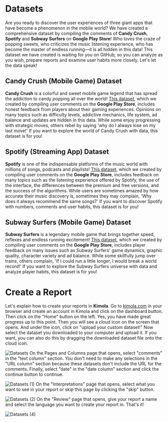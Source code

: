 # Datasets
Are you ready to discover the user experiences of three giant apps that have become a phenomenon in the mobile world? We have created a comprehensive dataset by compiling the comments of **Candy Crush**, **Spotify** and **Subway Surfers** on **Google Play Store**! Who loves the craze of popping sweets, who criticizes the music listening experience, who has become the master of endless running—it is all hidden in this data! This dataset we have created is waiting for you on GitHub; so you can analyze as you wish, prepare reports and examine user habits more closely. Let's let the data speak!
## Candy Crush (Mobile Game) Dataset
**Candy Crush** is a colorful and sweet mobile game legend that has spread the addiction to candy popping all over the world! [This dataset](https://github.com/Kimola/nlp-datasets/blob/main/google-play-reviews/Candy%20Crush%20(Mobile%20Game)%20-%20Google%20Play%20Reviews.csv), which we created by compiling user comments on the **Google Play Store**, includes honest feedback from players about their gaming experiences. Opinions on many topics such as difficulty levels, addictive mechanics, life system, ad balance and updates are hidden in this data. While some enjoy progressing with strategic moves, others rebel by saying 'why do I always lose on my last move!' If you want to explore the world of Candy Crush with data, this dataset is for you!
## Spotify (Streaming App) Dataset
**Spotify** is one of the indispensable platforms of the music world with millions of songs, podcasts and playlists! [This dataset](https://github.com/Kimola/nlp-datasets/blob/main/google-play-reviews/Spotify%20(Streaming%20App)%20-%20Google%20Play%20Reviews.csv), which we created by compiling user comments on the **Google Play Store**, includes feedback on many topics such as the listening experience offered by Spotify, the use of the interface, the differences between the premium and free versions, and the success of the algorithms. While users are sometimes amazed by how accurate their music discovery is, sometimes they may complain, 'Why does it always recommend the same songs?' If you want to discover Spotify with numbers, comments and user habits, this dataset is for you!
## Subway Surfers (Mobile Game) Dataset
**Subway Surfers** is a legendary mobile game that brings together speed, reflexes and endless running excitement! [This dataset](https://github.com/Kimola/nlp-datasets/blob/main/google-play-reviews/Subway%20Surfers%20(Mobile%20Game)%20-%20Google%20Play%20Reviews.csv), which we created by compiling user comments on the **Google Play Store**, includes player feedback on many issues such as Subway Surfers' game dynamics, graphic quality, character variety and ad balance. While some skillfully jump over trains, others complain, 'If I could run a little longer, I would break a world record!' If you want to explore the Subway Surfers universe with data and analyze player habits, this dataset is for you!
# Create a Report
Let's explain how to create your reports in **Kimola**. Go to [kimola.com](https://kimola.com/) in your browser and create an account in Kimola and click on the dashboard button. Then click on the "Home" button on the left. Yes, you have made great progress up to this point. Then you will see a cloud icon on the screen that opens. And under the icon, click on "upload your custom dataset!" Now select the dataset you downloaded to your computer and upload it. If you want, you can also do this by dragging the downloaded dataset file onto the cloud icon.

![Datasets](https://github.com/user-attachments/assets/4c7464dd-0c11-4aeb-bd87-f930cf0ed207)
On the Pages and Columns page that opens, select "comments" in the "text column" section. You don't need to make any selections in the "URL column" section because these datasets don't include the URL for the comments. Finally, select "date" in the "date column" section and click the continue button to continue.

![Datasets (1)](https://github.com/user-attachments/assets/4ba4968c-c98b-471c-aca8-06bcb148acb1)
On the "Interpretations" page that opens, select what you want to see in your report or skip this page by clicking the "skip" button.

![Datasets (2)](https://github.com/user-attachments/assets/b26f3aab-1436-43b6-9a79-06d506cf7ef2)
On the "Review" page that opens, give your report a name and select the language you want to create your report in. That's it!

![Datasets (4)](https://github.com/user-attachments/assets/f4a011e0-8768-4482-9bb2-c8c0f1cf26eb)
